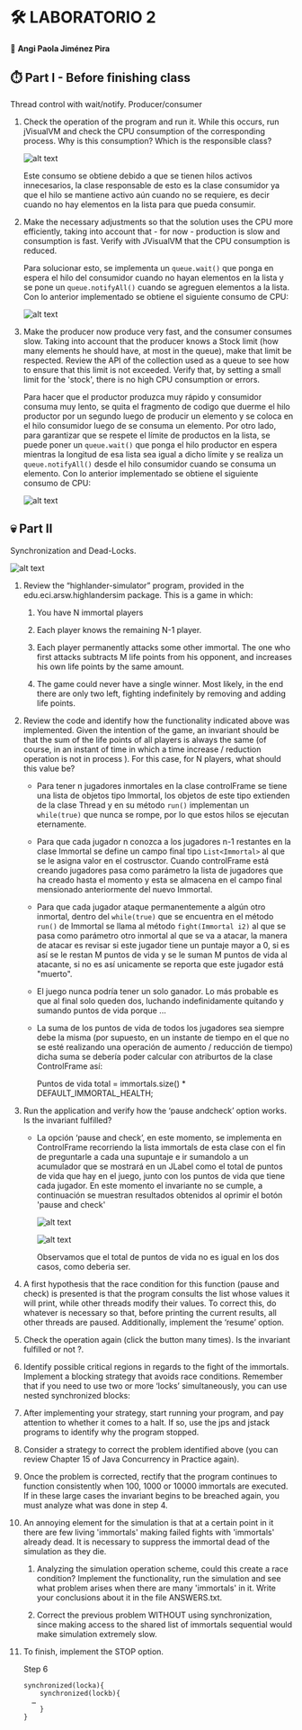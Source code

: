 # 🛠️ LABORATORIO 2 
  
  📌 **Angi Paola Jiménez Pira**

## ⏱️ Part I - Before finishing class
	
  Thread control with wait/notify. Producer/consumer

  1. Check the operation of the program and run it. While this occurs, run jVisualVM and check the CPU consumption of the corresponding process. Why is this consumption? Which
  is the responsible class? 
  
     ![alt text](https://raw.githubusercontent.com/angipaola10/LAB2-ARSW/master/IMMORTALS/img/usocpu1.png) 
		
      Este consumo se obtiene debido a que se tienen hilos activos innecesarios, la clase responsable de esto es la clase consumidor ya que el hilo se mantiene activo aún 
      cuando no se requiere, es decir cuando no hay elementos en la lista para que pueda consumir.
		
  2. Make the necessary adjustments so that the solution uses the CPU more efficiently, taking into account that - for now - production is slow and consumption is fast. Verify
  with JVisualVM that the CPU consumption is reduced. 

      Para solucionar esto, se implementa un `queue.wait()` que ponga en espera el hilo del consumidor cuando no hayan elementos en la lista y se pone un `queue.notifyAll()`
      cuando se agreguen elementos a la lista. Con lo anterior implementado se obtiene el siguiente consumo de CPU:

     ![alt text](https://raw.githubusercontent.com/angipaola10/LAB2-ARSW/master/IMMORTALS/img/CPU2.png) 
      

  3. Make the producer now produce very fast, and the consumer consumes slow. Taking into account that the producer knows a Stock limit (how many elements he should have, at
  most in the queue), make that limit be respected. Review the API of the collection used as a queue to see how to ensure that this limit is not exceeded. Verify that, by
  setting a small limit for the 'stock', there is no high CPU consumption or errors.
 
       Para hacer que el productor produzca muy rápido y consumidor consuma muy lento, se quita el fragmento de codigo que duerme el hilo productor por un segundo luego de
       producir un elemento y se coloca en el hilo consumidor luego de se consuma un elemento. Por otro lado, para garantizar que se respete el límite de productos en la
       lista, se puede poner un `queue.wait()` que ponga el hilo productor en espera mientras la longitud de esa lista sea igual a dicho límite y se realiza un 
       `queue.notifyAll()` desde el hilo consumidor cuando se consuma un elemento. Con lo anterior implementado se obtiene el siguiente consumo de CPU:
  
       ![alt text](https://raw.githubusercontent.com/angipaola10/LAB2-ARSW/master/IMMORTALS/img/CPU3.png) 
       
## 💀 Part II

  Synchronization and Dead-Locks.
  
   ![alt text](https://raw.githubusercontent.com/angipaola10/LAB2-ARSW/master/IMMORTALS/img/imortal.png)        
  
  1. Review the “highlander-simulator” program, provided in the edu.eci.arsw.highlandersim package. This is a game in which:
  	
       1. You have N immortal players
	
       2. Each player knows the remaining N-1 player.
	
       3. Each player permanently attacks some other immortal. The one who first attacks subtracts M life points from his opponent, and increases his own life points by the
       same amount. 

       4. The game could never have a single winner. Most likely, in the end there are only two left, fighting indefinitely by removing and adding life points. 

  2. Review the code and identify how the functionality indicated above was implemented. Given the intention of the game, an invariant should be that the sum of the life
  points of all players is always the same (of course, in an instant of time in which a time increase / reduction operation is not in process ). For this case, for N players,
  what should this value be?

       * Para tener n jugadores inmortales en la clase controlFrame se tiene una lista de objetos tipo Immortal, los objetos de este tipo extienden de la clase Thread y en su
       método `run()` implementan un `while(true)` que nunca se rompe, por lo que estos hilos se ejecutan eternamente. 
   
       * Para que cada jugador n conozca a los jugadores n-1 restantes en la clase Immortal se define un campo final tipo `List<Immortal>` al que se le asigna valor en el
       costrusctor. Cuando controlFrame está creando jugadores pasa como parámetro la lista de jugadores que ha creado hasta el momento y esta se almacena en el campo final
       mensionado anteriormente del nuevo Immortal. 
   
       * Para que cada jugador ataque permanentemente a algún otro inmortal, dentro del `while(true)` que se encuentra en el método `run()` de Immortal se llama al método
       `fight(Immortal i2)` al que se pasa como parámetro otro inmortal al que se va a atacar, la manera de atacar es revisar si este jugador tiene un puntaje mayor a 0, si
       es así se le restan M puntos de vida y se le suman M puntos de vida al atacante, si no es así unicamente se reporta que este jugador está "muerto".
   
       * El juego nunca podría tener un solo ganador. Lo más probable es que al final solo queden dos, luchando indefinidamente quitando y sumando puntos de vida porque ...
   
       * La suma de los puntos de vida de todos los jugadores sea siempre debe la misma (por supuesto, en un instante de tiempo en el que no se esté realizando una operación
       de aumento / reducción de tiempo) dicha suma se debería poder calcular con atriburtos de la clase ControlFrame así: 
       
           Puntos de vida total = immortals.size() * DEFAULT_IMMORTAL_HEALTH; 
    
  3. Run the application and verify how the ‘pause andcheck’ option works. Is the invariant fulfilled?
  
       * La opción ‘pause and check’, en este momento, se implementa en ControlFrame recorriendo la lista immortals de esta clase con el fin de preguntarle a cada una
       supuntaje e ir sumandolo a un acumulador que se mostrará en un JLabel como el total de puntos de vida que hay en el juego, junto con los puntos de vida que tiene cada
       jugador. En este momento el invariante no se cumple, a continuación se muestran resultados obtenidos al oprimir el botón 'pause and check'
       
            ![alt text](https://raw.githubusercontent.com/angipaola10/LAB2-ARSW/master/IMMORTALS/img/pauseandcheck1.png)  
	
	     ![alt text](https://raw.githubusercontent.com/angipaola10/LAB2-ARSW/master/IMMORTALS/img/pauseandcheck2.png)  
	
	     Observamos que el total de puntos de vida no es igual en los dos casos, como deberia ser.

  4. A first hypothesis that the race condition for this function (pause and check) is presented is that the program consults the list whose values it will print, while
  other threads modify their values. To correct this, do whatever is necessary so that, before printing the current results, all other threads are paused. Additionally,
  implement the ‘resume’ option.
  
  5. Check the operation again (click the button many times). Is the invariant fulfilled or not ?.
  
  6. Identify possible critical regions in regards to the fight of the immortals. Implement a blocking strategy that avoids race conditions. Remember that if you need to use
  two or more ‘locks’ simultaneously, you can use nested synchronized blocks:
  
  7. After implementing your strategy, start running your program, and pay attention to whether it comes to a halt. If so, use the jps and jstack programs to identify why the
  program stopped.
  
  8. Consider a strategy to correct the problem identified above (you can review Chapter 15 of Java Concurrency in Practice again).
  
  9. Once the problem is corrected, rectify that the program continues to function consistently when 100, 1000 or 10000 immortals are executed. If in these large cases the
  invariant begins to be breached again, you must analyze what was done in step 4.
  
  10. An annoying element for the simulation is that at a certain point in it there are few living 'immortals' making failed fights with 'immortals' already dead. It is
  necessary to suppress the immortal dead of the simulation as they die.
  
      1.  Analyzing the simulation operation scheme, could this create a race condition? Implement the functionality, run the simulation and see what problem arises when
      there are many 'immortals' in it. Write your conclusions about it in the file ANSWERS.txt.
     
      2. Correct the previous problem WITHOUT using synchronization, since making access to the shared list of immortals sequential would make simulation extremely slow. 
  
  11. To finish, implement the STOP option.
  
  
      Step 6
     	
	      synchronized(locka){
	          synchronized(lockb){
		  	…
	          }
	      }